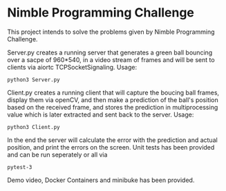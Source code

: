 # Nimble Programming Challenge

This project intends to solve the problems given by Nimble Programming Challenge.

Server.py creates a running server that generates a green ball bouncing over a sacpe of 960*540, in a video stream of frames and will be sent to clients via aiortc TCPSocketSignaling.
Usage:

    python3 Server.py

Client.py creates a running client that will capture the boucing ball frames, display them via openCV, and then make a prediction of the ball's position based on the received frame, and stores the prediction in multiprocessing value which is later extracted and sent back to the server.
Usage:

    python3 Client.py

In the end the server will calculate the error with the prediction and actual position, and print the errors on the screen.
Unit tests has been provided and can be run seperately or all via

    pytest-3

Demo video, Docker Containers and minibuke has been provided.